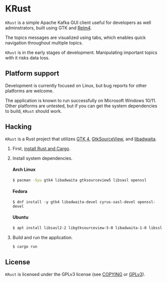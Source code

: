 # KRust

`KRust` is a simple Apache Kafka GUI client useful for developers as well adminstrators,
built using GTK and [Relm4].


The topics messages are visualized using tabs, which enables quick
navigation throughout multiple topics.

`KRust` is in the early stages of development. Manipulating important topics with it
risks data loss.

## Platform support

Development is currently focused on Linux, but bug reports for other platforms
are welcome.

The application is known to run successfully on Microsoft Windows 10/11. Other platforms are
untested, but if you can get the system dependencies to build, `KRust` should work.

## Hacking

`KRust` is a Rust project that utilizes [GTK 4][install-gtk],
[GtkSourceView][install-gtksourceview], and [libadwaita][install-libadwaita].

1. First, [install Rust and Cargo][install-rust].

2. Install system dependencies.

    #### Arch Linux

    ```sh
    $ pacman -Syu gtk4 libadwaita gtksourceview5 libsasl openssl
    ```

    #### Fedora

    ```
    $ dnf install -y gtk4 libadwaita-devel cyrus-sasl-devel openssl-devel
    ```

    #### Ubuntu

    ```sh
    $ apt install libsasl2-2 libgtksourceview-5-0 libadwaita-1-0 libssl3t64
    ```

3. Build and run the application.

    ```sh
    $ cargo run
    ```

## License

`KRust` is licensed under the GPLv3 license (see [COPYING](COPYING) or [GPLv3](https://www.gnu.org/licenses/gpl-3.0.txt)).

[install-rust]: https://rustup.rs/
[install-gtk]: https://www.gtk.org/docs/installations/
[install-gtksourceview]: https://wiki.gnome.org/Projects/GtkSourceView
[install-libadwaita]: https://gnome.pages.gitlab.gnome.org/libadwaita/
[Relm4]: https://aaronerhardt.github.io/relm4-book/book/
